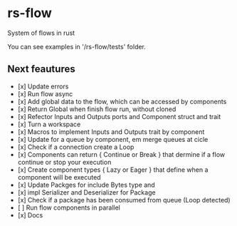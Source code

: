 # rs-flow
System of flows in rust

You can see examples in '/rs-flow/tests' folder.

## Next feautures
<ul>
  <li>[x] Update errors </li>
  <li>[x] Run flow async </li>
  <li>[x] Add global data to the flow, which can be accessed by components</li>
  <li>[x] Return Global when finish flow run, without cloned</li>
  <li>[x] Refector Inputs and Outputs ports and Component struct and trait </li>
  <li>[x] Turn a workspace</li>
  <li>[x] Macros to implement Inputs and Outputs trait by component</li>
  <li>[x] Update for a queue by component, em merge queues at cicle</li>
  <li>[x] Check if a connection create a Loop </li>
  <li>[x] Components can return { Continue or Break } that dermine if a flow continue or stop your execution</li>
  <li>[x] Create component types { Lazy or Eager } that define when a component will be executed </li> 
  <li>[x] Update Packges for include Bytes type and </li>
  <li>[x] impl Serializer and Deserializer for Package </li>
  <li>[x] Check if a package has been consumed from queue (Loop detected) </li>
  <li>[ ] Run flow components in parallel </li>
  <li>[x] Docs </li>
</ul>
